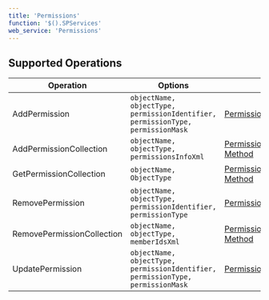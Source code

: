 ```yaml
---
title: 'Permissions'
function: '$().SPServices'
web_service: 'Permissions'
---
```


## Supported Operations

| Operation | Options | MSDN Documentation | Introduced |
| --------- | ------- | ------------------ | ---------- |
| AddPermission | `objectName, objectType, permissionIdentifier, permissionType, permissionMask` | [Permissions.AddPermission Method](http://msdn.microsoft.com/en-us/library/permissions.permissions.addpermission.aspx) | [0.5.2](http://spservices.codeplex.com/releases/view/40577) |
| AddPermissionCollection | `objectName, objectType, permissionsInfoXml` | [Permissions.AddPermissionCollection Method](http://msdn.microsoft.com/en-us/library/permissions.permissions.addpermissioncollection.aspx) | [0.5.2](http://spservices.codeplex.com/releases/view/40577) |
| GetPermissionCollection | `objectName, ObjectType` | [Permissions.GetPermissionCollection Method](http://msdn.microsoft.com/en-us/library/permissions.permissions.getpermissioncollection.aspx) | [0.2.3](http://spservices.codeplex.com/Release/ProjectReleases.aspx?ReleaseId=31744) |
| RemovePermission | `objectName, objectType, permissionIdentifier, permissionType` | [Permissions.RemovePermission Method](http://msdn.microsoft.com/en-us/library/permissions.permissions.removepermission.aspx) | [0.5.2](http://spservices.codeplex.com/releases/view/40577) |
| RemovePermissionCollection | `objectName, objectType, memberIdsXml` | [Permissions.RemovePermissionCollection Method](http://msdn.microsoft.com/en-us/library/permissions.permissions.removepermissioncollection.aspx) | [0.5.2](http://spservices.codeplex.com/releases/view/40577) |
| UpdatePermission | `objectName, objectType, permissionIdentifier, permissionType, permissionMask` | [Permissions.UpdatePermission Method](http://msdn.microsoft.com/en-us/library/permissions.permissions.updatepermission.aspx) | [0.5.2](http://spservices.codeplex.com/releases/view/40577) |
